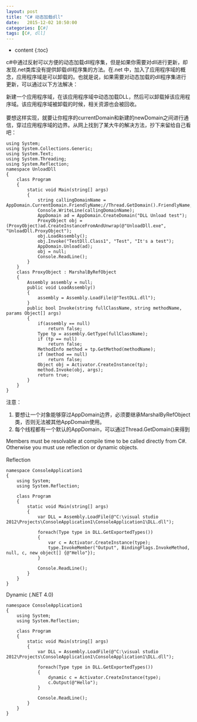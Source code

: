 ```yaml
---
layout: post
title: "C# 动态加载dll"
date:   2015-12-02 10:50:00 
categories: [C#]
tags: [C#, dll]
---
```


* content
{:toc}

c#中通过反射可以方便的动态加载dll程序集，但是如果你需要对dll进行更新，却发现.net类库没有提供卸载dll程序集的方法。在.net 中，加入了应用程序域的概念，应用程序域是可以卸载的。也就是说，如果需要对动态加载的dll程序集进行更新，可以通过以下方法解决：     

新建一个应用程序域，在该应用程序域中动态加载DLL，然后可以卸载掉该应用程序域。该应用程序域被卸载的时候，相关资源也会被回收。  <br/>   
要想这样实现，就要让你程序的currentDomain和新建的newDomain之间进行通信，穿过应用程序域的边界。从网上找到了某大牛的解决方法，抄下来留给自己看吧： <br/>   

	using System; 
	using System.Collections.Generic; 
	using System.Text; 
	using System.Threading; 
	using System.Reflection; 
	namespace UnloadDll 
	{ 
		class Program 
		{ 
			static void Main(string[] args) 
			{ 
				string callingDomainName = AppDomain.CurrentDomain.FriendlyName;//Thread.GetDomain().FriendlyName; 
				Console.WriteLine(callingDomainName); 
				AppDomain ad = AppDomain.CreateDomain("DLL Unload test"); 
				ProxyObject obj = (ProxyObject)ad.CreateInstanceFromAndUnwrap(@"UnloadDll.exe", "UnloadDll.ProxyObject"); 
				obj.LoadAssembly(); 
				obj.Invoke("TestDll.Class1", "Test", "It's a test"); 
				AppDomain.Unload(ad); 
				obj = null; 
				Console.ReadLine(); 
			} 
		} 
		class ProxyObject : MarshalByRefObject 
		{ 
			Assembly assembly = null; 
			public void LoadAssembly() 
			{ 
				assembly = Assembly.LoadFile(@"TestDLL.dll");            
			} 
			public bool Invoke(string fullClassName, string methodName, params Object[] args) 
			{ 
				if(assembly == null) 
					return false; 
				Type tp = assembly.GetType(fullClassName); 
				if (tp == null) 
					return false; 
				MethodInfo method = tp.GetMethod(methodName); 
				if (method == null) 
					return false; 
				Object obj = Activator.CreateInstance(tp); 
				method.Invoke(obj, args); 
				return true;            
			} 
		} 
	} 
	
注意：<br/>   
1. 要想让一个对象能够穿过AppDomain边界，必须要继承MarshalByRefObject类，否则无法被其他AppDomain使用。<br/>   
2. 每个线程都有一个默认的AppDomain，可以通过Thread.GetDomain()来得到	<br/>   

Members must be resolvable at compile time to be called directly from C#. Otherwise you must use reflection or dynamic objects.<br/>   
Reflection<br/>   

	namespace ConsoleApplication1
	{
		using System;
		using System.Reflection;

		class Program
		{
			static void Main(string[] args)
			{
				var DLL = Assembly.LoadFile(@"C:\visual studio 2012\Projects\ConsoleApplication1\ConsoleApplication1\DLL.dll");

				foreach(Type type in DLL.GetExportedTypes())
				{
					var c = Activator.CreateInstance(type);
					type.InvokeMember("Output", BindingFlags.InvokeMethod, null, c, new object[] {@"Hello"});
				}

				Console.ReadLine();
			}
		}
	}

Dynamic (.NET 4.0)   

	namespace ConsoleApplication1
	{
		using System;
		using System.Reflection;

		class Program
		{
			static void Main(string[] args)
			{
				var DLL = Assembly.LoadFile(@"C:\visual studio 2012\Projects\ConsoleApplication1\ConsoleApplication1\DLL.dll");

				foreach(Type type in DLL.GetExportedTypes())
				{
					dynamic c = Activator.CreateInstance(type);
					c.Output(@"Hello");
				}

				Console.ReadLine();
			}
		}
	}
